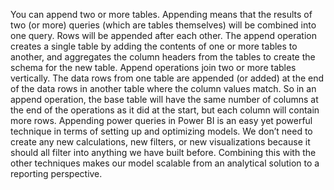 You can append two or more tables. 
 Appending means that the results of two (or more) queries (which are tables themselves) will be combined into one query. 
 Rows will be appended after each other.
 The append operation creates a single table by adding the contents of one or more tables to another, 
 and aggregates the column headers from the tables to create the schema for the new table.
 Append operations join two or more tables vertically. 
The data rows from one table are appended (or added) at the end of the data rows in another table where the column values match. 
So in an append operation, the base table will have the same number of columns at the end of the operations as it did at the start, but each column will contain more rows.
Appending power queries in Power BI is an easy yet powerful technique in terms of setting up and optimizing models. 
We don’t need to create any new calculations, new filters, or new visualizations because it should all filter into anything we have built before. 
Combining this with the other techniques makes our model scalable from an analytical solution to a reporting perspective.
